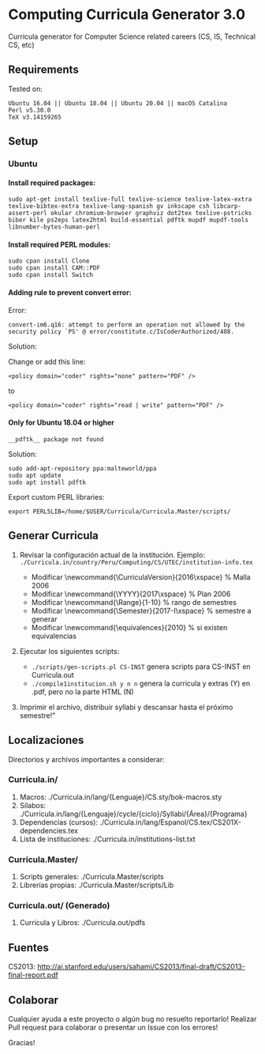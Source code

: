 # Computing Curricula Generator 3.0

Curricula generator for Computer Science related careers (CS, IS, Technical CS, etc)

## Requirements

Tested on:
```
Ubuntu 16.04 || Ubuntu 18.04 || Ubuntu 20.04 || macOS Catalina
Perl v5.30.0
TeX v3.14159265
```

## Setup

### Ubuntu

#### Install required packages:

```
sudo apt-get install texlive-full texlive-science texlive-latex-extra texlive-bibtex-extra texlive-lang-spanish gv inkscape csh libcarp-assert-perl okular chromium-browser graphviz dot2tex texlive-pstricks biber kile ps2eps latex2html build-essential pdftk mupdf mupdf-tools libnumber-bytes-human-perl
```

#### Install required PERL modules:
```
sudo cpan install Clone
sudo cpan install CAM::PDF
sudo cpan install Switch
```

#### Adding rule to prevent convert error:

Error:
```
convert-im6.q16: attempt to perform an operation not allowed by the security policy `PS' @ error/constitute.c/IsCoderAuthorized/408.
```
Solution:

Change or add this line:
```
<policy domain="coder" rights="none" pattern="PDF" />
```
to
```
<policy domain="coder" rights="read | write" pattern="PDF" />
```


#### **Only for Ubuntu 18.04 or higher**

`__pdftk__ package not found`

Solution:

```
sudo add-apt-repository ppa:malteworld/ppa
sudo apt update
sudo apt install pdftk
```
Export custom PERL libraries:
```
export PERL5LIB=/home/$USER/Curricula/Curricula.Master/scripts/
```

## Generar Curricula

1. Revisar la configuración actual de la institución. Ejemplo: `./Curricula.in/country/Peru/Computing/CS/UTEC/institution-info.tex`
    * Modificar \newcommand{\CurriculaVersion}{2016\xspace} % Malla 2006
    * Modificar \newcommand{\YYYY}{2017\xspace} % Plan 2006
    * Modificar \newcommand{\Range}{1-10} % rango de semestres
    * Modificar \newcommand{\Semester}{2017-I\xspace} % semestre a generar
    * Modificar \newcommand{\equivalences}{2010} %  si existen equivalencias

1. Ejecutar los siguientes scripts:
    * `./scripts/gen-scripts.pl CS-INST` genera scripts para CS-INST en Curricula.out
    * `./compile1institucion.sh y n n` genera la curricula y extras (Y) en .pdf, pero no la parte HTML (N)

1. Imprimir el archivo, distribuir syllabi y descansar hasta el próximo semestre!"

## Localizaciones
Directorios y archivos importantes a considerar:

### Curricula.in/
1. Macros: ./Curricula.in/lang/{Lenguaje}/CS.sty/bok-macros.sty
1. Sílabos: ./Curricula.in/lang/{Lenguaje}/cycle/{ciclo}/Syllabi/{Área}/{Programa}
1. Dependencias (cursos): ./Curricula.in/lang/Espanol/CS.tex/CS201X-dependencies.tex
1. Lista de instituciones: ./Curricula.in/institutions-list.txt

### Curricula.Master/
1. Scripts generales: ./Curricula.Master/scripts
1. Librerías propias: ./Curricula.Master/scripts/Lib

### Curricula.out/ (Generado)
1. Curricula y Libros: ./Curricula.out/pdfs

## Fuentes
CS2013: http://ai.stanford.edu/users/sahami/CS2013/final-draft/CS2013-final-report.pdf

## Colaborar
Cualquier ayuda a este proyecto o algún bug no resuelto reportarlo!
Realizar Pull request para colaborar o presentar un Issue con los errores!

Gracias!

